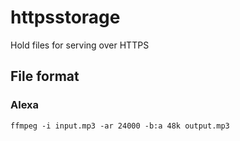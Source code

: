 # httpsstorage
Hold files for serving over HTTPS

## File format
### Alexa
`ffmpeg -i input.mp3 -ar 24000 -b:a 48k output.mp3`

